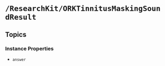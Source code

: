 # ``/ResearchKit/ORKTinnitusMaskingSoundResult``

<!-- The content below this line is auto-generated and is redundant. You should either incorporate it into your content above this line or delete it. -->

## Topics

### Instance Properties

- ``answer``